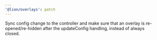 ```yaml
---
'@lion/overlays': patch
---
```


Sync config change to the controller and make sure that an overlay is re-opened/re-hidden after the updateConfig handling, instead of always closed.
